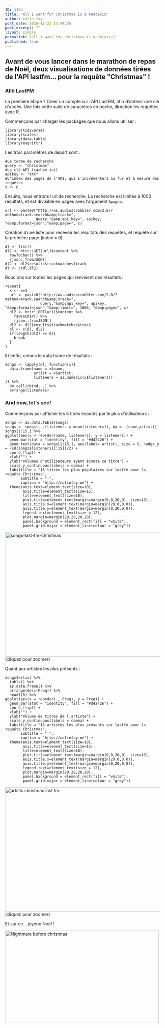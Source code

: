 ```yaml
---
ID: 1164
title: 'All I want for Christmas is a #Dataviz'
author: colin_fay
post_date: 2016-12-23 17:44:55
post_excerpt: ""
layout: single
permalink: /all-i-want-for-christmas-is-a-dataviz/
published: true
---
```

## Avant de vous lancer dans le marathon de repas de Noël, deux visualisations de données tirées de l'API lastfm... pour la requête "Christmas" !
<!--more-->

### Allô LastFM
La première étape ? Créer un compte sur l’API LastFM, afin d’obtenir une clé d'accès. Une fois cette suite de caractères en poche, direction les requêtes avec R.

Commençons par charger les packages que nous allons utiliser :

```{r} 
library(tidyverse)
library(scales)
library(data.table)
library(magrittr)
```
Les trois paramètres de départ sont :

```{r} 
#Le terme de recherche
query <- "christmas"
#La clé API (cachée ici)
apikey <- "XXX"
#L'index des pages de l'API, qui s'incrémentera au fur et à mesure des requêtes
x <- 0
```
Ensuite, nous entrons l’url de recherche. La recherche est limitée à 1000 résultats, et est divisible en pages avec l’argument `&page=`.

```{r} 
url <- paste0("http://ws.audioscrobbler.com/2.0/?method=track.search&amp;track=", 
              query,"&amp;api_key=", apikey, "&amp;format=json","&amp;page=", x)
```

Création d’une liste pour recevoir les résultats des requêtes, et requête sur la première page (index = 0).

```{r} 
dl <- list()
dl2 <- httr::GET(url)$content %>%
  rawToChar() %>% 
  rjson::fromJSON()
dl2 <- dl2$results$trackmatches$track
dl <- c(dl,dl2)
```
Bouclons sur toutes les pages qui renvoient des résultats :
```{r} 
repeat{
  x <- x+1
  url <- paste0("http://ws.audioscrobbler.com/2.0/?method=track.search&amp;track=", 
                query,"&amp;api_key=", apikey, "&amp;format=json","&amp;limit=", 1000, "&amp;page=", x)
  dl2 <- httr::GET(url)$content %>%
    rawToChar() %>% 
    rjson::fromJSON()
  dl2 <- dl2$results$trackmatches$track
  dl <- c(dl, dl2)
  if(length(dl2) == 0){
    break
  }
}
```
Et enfin, créons le data.frame de résultats :
```{r} 
songs <- lapply(dl, function(x){
  data.frame(name = x$name, 
             artist = x$artist, 
             listeners = as.numeric(x$listeners))
}) %>%
  do.call(rbind, .) %>% 
  arrange(listeners)
```


### And now, let’s see!
Commençons par afficher les 5 titres écoutés par le plus d’utilisateurs :

```{r} 
songs <- as.data.table(songs)
songs <- songs[, .(listeners = mean(listeners)), by = .(name,artist)]
songs[1:15,] %>%
ggplot(aes(x = reorder(name, listeners), y = listeners)) +
  geom_bar(stat = "identity", fill = "#d42426") +
  geom_text(data = songs[1:15,], aes(label= artist), size = 5, nudge_y = -sd(songs$listeners[1:15])/2) + 
  coord_flip() + 
  xlab("") +
  ylab("Volumes d'utilisateurs ayant écouté ce titre") +
  scale_y_continuous(labels = comma) +
  labs(title = "15 titres les plus populaires sur lastfm pour la requête Christmas", 
       subtitle = " ",
       caption = "http://colinfay.me") + 
  theme(axis.text=element_text(size=10),
        axis.title=element_text(size=15),
        title=element_text(size=18),
        plot.title=element_text(margin=margin(0,0,20,0), size=18),
        axis.title.x=element_text(margin=margin(20,0,0,0)),
        axis.title.y=element_text(margin=margin(0,20,0,0)),
        legend.text=element_text(size = 12),
        plot.margin=margin(20,20,20,20), 
        panel.background = element_rect(fill = "white"), 
        panel.grid.major = element_line(colour = "grey"))
```
<a href="https://colinfay.github.io/wp-content/uploads/2016/12/songs-last-fm-christmas.jpeg"><img class="aligncenter size-large wp-image-1186" src="https://colinfay.github.io/wp-content/uploads/2016/12/songs-last-fm-christmas-1024x512.jpeg" alt="songs-last-fm-christmas" width="809" height="405" /></a>(cliquez pour zoomer)

Quant aux artistes les plus présents :
```{r} 
songs$artist %>%
  table() %>%
  as.data.frame() %>%
  arrange(desc(Freq)) %>%
  head(15) %>%
ggplot(aes(x = reorder(., Freq), y = Freq)) +
  geom_bar(stat = "identity", fill = "#d42426") +
  coord_flip() + 
  xlab("") +
  ylab("Volume de titres de l'artiste") +
  scale_y_continuous(labels = comma) +
  labs(title = "15 artistes les plus présents sur lastfm pour la requête Christmas", 
       subtitle = " ",
       caption = "http://colinfay.me") + 
  theme(axis.text=element_text(size=10),
        axis.title=element_text(size=15),
        title=element_text(size=18),
        plot.title=element_text(margin=margin(0,0,20,0), size=18),
        axis.title.x=element_text(margin=margin(20,0,0,0)),
        axis.title.y=element_text(margin=margin(0,20,0,0)),
        legend.text=element_text(size = 12),
        plot.margin=margin(20,20,20,20), 
        panel.background = element_rect(fill = "white"), 
        panel.grid.major = element_line(colour = "grey"))
```
<a href="https://colinfay.github.io/wp-content/uploads/2016/12/artist-christmas-lastfm.jpeg"><img class="aligncenter size-large wp-image-1184" title="" src="https://colinfay.github.io/wp-content/uploads/2016/12/artist-christmas-lastfm-1024x512.jpeg" alt="artists christmas last fm" width="809" height="405" /></a>(cliquez pour zoomer)

Et sur ce… joyeux Noël !

<a title="" href="https://colinfay.github.io/wp-content/uploads/2016/12/b546c88a28a7c2423d2a32bc85d1f106.gif"><img class="aligncenter size-full wp-image-1182" title="" src="https://colinfay.github.io/wp-content/uploads/2016/12/b546c88a28a7c2423d2a32bc85d1f106.gif" alt="Nightmare before christmas" width="500" height="301" /></a>

</div>
